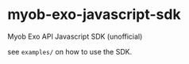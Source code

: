 # myob-exo-javascript-sdk
Myob Exo API Javascript SDK (unofficial)

see `examples/` on how to use the SDK.

